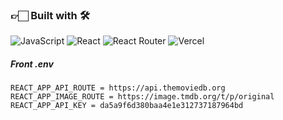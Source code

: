 ### 👉🏻 Built with 🛠️

![JavaScript](https://img.shields.io/badge/JavaScript-%23323330.svg?style=for-the-badge&logo=Javascript&logoColor=%23F7DF1E) ![React](https://img.shields.io/badge/React-149eca?style=for-the-badge&logo=react&logoColor=fff)  ![React Router](https://img.shields.io/badge/React_Router-000?style=for-the-badge&logo=reactrouter&logoColor=fff) ![Vercel](https://img.shields.io/badge/vercel%20-%23000000.svg?&style=for-the-badge&logo=vercel&logoColor=white)

##### _Front .env_

```
REACT_APP_API_ROUTE = https://api.themoviedb.org
REACT_APP_IMAGE_ROUTE = https://image.tmdb.org/t/p/original
REACT_APP_API_KEY = da5a9f6d380baa4e1e312737187964bd

```
